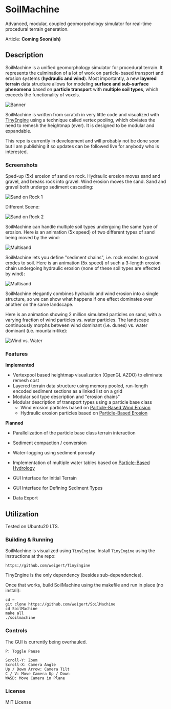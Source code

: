 # SoilMachine

Advanced, modular, coupled geomorpohology simulator for real-time procedural terrain generation.

Article: **Coming Soon(ish)**

## Description

SoilMachine is a unified geomorphology simulator for procedural terrain. It represents the culmination of a lot of work on particle-based transport and erosion systems (**hydraulic and wind**). Most importantly, a new **layered terrain** data structure allows for modeling **surface and sub-surface phenomena** based on **particle transport** with **multiple soil types**, which exceeds the functionality of voxels.

![Banner](https://github.com/weigert/SoilMachine/blob/master/screenshots/banner.png)

SoilMachine is written from scratch in very little code and visualized with [TinyEngine](https://github.com/weigert/TinyEngine) using a technique called vertex pooling, which obviates the need to remesh the heightmap (ever). It is designed to be modular and expandable.

This repo is currently in development and will probably not be done soon but I am publishing it so updates can be followed live for anybody who is interested.

### Screenshots

Sped-up (5x) erosion of sand on rock. Hydraulic erosion moves sand and gravel, and breaks rock into gravel. Wind erosion moves the sand. Sand and gravel both undergo sediment cascading:

![Sand on Rock 1](https://github.com/weigert/SoilMachine/blob/master/screenshots/SoilMachine.gif)

Different Scene:

![Sand on Rock 2](https://github.com/weigert/SoilMachine/blob/master/screenshots/SoilMachine2.gif)

SoilMachine can handle multiple soil types undergoing the same type of erosion. Here is an animation (5x speed) of two different types of sand being moved by the wind:

![Multisand](https://github.com/weigert/SoilMachine/blob/master/screenshots/SoilMachineMultiSand.gif)

SoilMachine lets you define "sediment chains", i.e. rock erodes to gravel erodes to soil. Here is an animation (5x speed) of such a 3-length erosion chain undergoing hydraulic erosion (none of these soil types are effected by wind):

![Multisand](https://github.com/weigert/SoilMachine/blob/master/screenshots/SoilMachine3.gif)

SoilMachine elegantly combines hydraulic and wind erosion into a single structure, so we can show what happens if one effect dominates over another on the same landscape. 

Here is an animation showing 2 million simulated particles on sand, with a varying fraction of wind particles vs. water particles. The landscape continuously morphs between wind dominant (i.e. dunes) vs. water dominant (i.e. mountain-like):

![Wind vs. Water](https://github.com/weigert/SoilMachine/blob/master/screenshots/Hydraulic2Wind.gif)

### Features

**Implemented**

- Vertexpool based heightmap visualization (OpenGL AZDO) to eliminate remesh cost
- Layered terrain data structure using memory pooled, run-length encoded sediment sections as a linked list on a grid
- Modular soil type description and "erosion chains"
- Modular description of transport types using a particle base class
  - Wind erosion particles based on [Particle-Based Wind Erosion](https://github.com/weigert/SimpleWindErosion)
  - Hydraulic erosion particles based on [Particle-Based Erosion](https://github.com/weigert/SimpleErosion)

**Planned**

- Parallelization of the particle base class terrain interaction
- Sediment compaction / conversion
- Water-logging using sediment porosity
- Implementation of multiple water tables based on [Particle-Based Hydrology](https://github.com/weigert/SimpleHydrology)

- GUI Interface for Initial Terrain
- GUI Interface for Defining Sediment Types
- Data Export

## Utilization

Tested on Ubuntu20 LTS.

### Building & Running

SoilMachine is visualized using `TinyEngine`. Install `TinyEngine` using the instructions at the repo:

    https://github.com/weigert/TinyEngine
    
TinyEngine is the only dependency (besides sub-dependencies).

Once that works, build SoilMachine using the makefile and run in place (no install):

    cd ~
    git clone https://github.com/weigert/SoilMachine
    cd SoilMachine
    make all
    ./soilmachine

### Controls

The GUI is currently being overhauled.

    P: Toggle Pause
  
    Scroll-Y: Zoom
    Scroll-X: Camera Angle
    Up / Down Arrow: Camera Tilt
    C / V: Move Camera Up / Down
    WASD: Move Camera in Plane
    
### License

MIT License
